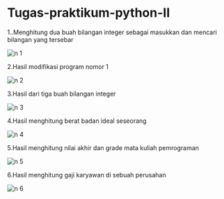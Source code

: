 # Tugas-praktikum-python-II
1..Menghitung dua buah bilangan integer sebagai masukkan dan mencari bilangan yang tersebar

![n 1](https://user-images.githubusercontent.com/93032281/142005134-d1b4aab6-dcdf-4b31-9a1f-cebeb97a4fd6.jpg)

2.Hasil modifikasi program nomor 1

![n 2](https://user-images.githubusercontent.com/93032281/142005273-55885960-0d46-4c5e-9dc6-82eadb91609d.jpg)

3.Hasil dari tiga buah bilangan integer

![n 3](https://user-images.githubusercontent.com/93032281/142005401-a650cf45-1a4f-4d5a-8617-ceb5a23ad2e2.jpg)

4.Hasil menghitung berat badan ideal seseorang

![n 4](https://user-images.githubusercontent.com/93032281/142005516-be04818e-81c1-493a-8c25-babaa1a3c643.jpg)

5.Hasil menghitung nilai akhir dan grade mata kuliah pemrograman

![n 5](https://user-images.githubusercontent.com/93032281/142005614-aae20c99-1948-4191-86cd-d7e29230322e.jpg)

6.Hasil menghitung gaji karyawan di sebuah perusahan

![n 6](https://user-images.githubusercontent.com/93032281/142005937-f69ab565-4dc1-43bb-b6b3-1ba03d4b4f48.jpg)








